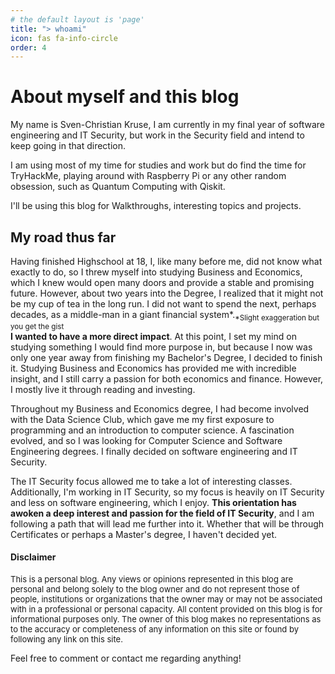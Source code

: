 ```yaml
---
# the default layout is 'page'
title: "> whoami"
icon: fas fa-info-circle
order: 4
---
```


<!--- >> Add Markdown syntax content to file `_tabs/about.md`{: .filepath } and it will show up on this page.
{: .prompt-tip } --->

# About myself and this blog

My name is Sven-Christian Kruse, I am currently in my final year of software engineering and IT Security, but work in the Security field and intend to keep going in that direction.

I am using most of my time for studies and work but do find the time for TryHackMe, playing around with Raspberry Pi or any other random obsession, such as Quantum Computing with Qiskit.

I'll be using this blog for Walkthroughs, interesting topics and projects.

<script src="https://tryhackme.com/badge/863484"></script>

## My road thus far

Having finished Highschool at 18, I, like many before me, did not know what exactly to do, so I threw myself into studying Business and Economics, which I knew would open many doors and provide a stable and promising future. However, about two years into the Degree, I realized that it might not be my cup of tea in the long run. I did not want to spend the next, perhaps decades, as a middle-man in a giant financial system*.<sub>*Slight exaggeration but you get the gist</sub> <br />
**I wanted to have a more direct impact**.
At this point, I set my mind on studying something I would find more purpose in, but because I now was only one year away from finishing my Bachelor's Degree, I decided to finish it. Studying Business and Economics has provided me with incredible insight, and I still carry a passion for both economics and finance. However, I mostly live it through reading and investing.

Throughout my Business and Economics degree, I had become involved with the Data Science Club, which gave me my first exposure to programming and an introduction to computer science. A fascination evolved, and so I was looking for Computer Science and Software Engineering degrees. I finally decided on software engineering and IT Security.

The IT Security focus allowed me to take a lot of interesting classes. Additionally, I'm working in IT Security, so my focus is heavily on IT Security and less on software engineering, which I enjoy. **This orientation has awoken a deep interest and passion for the field of IT Security**, and I am following a path that will lead me further into it. Whether that will be through Certificates or perhaps a Master's degree, I haven't decided yet.


#### Disclaimer

<span style="font-size: small">
This is a personal blog. Any views or opinions represented in this blog are personal and belong solely to the blog owner and do not represent those of people, institutions or organizations that the owner may or may not be associated with in a professional or personal capacity.
All content provided on this blog is for informational purposes only. The owner of this blog makes no representations as to the accuracy or completeness of any information on this site or found by following any link on this site.
</span>

Feel free to comment or contact me regarding anything!
